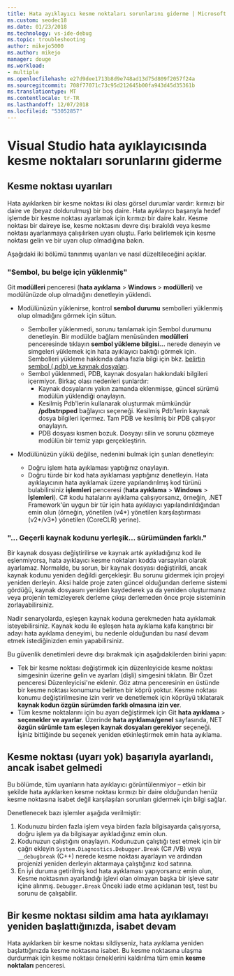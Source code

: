 ```yaml
---
title: Hata ayıklayıcı kesme noktaları sorunlarını giderme | Microsoft Docs
ms.custom: seodec18
ms.date: 01/23/2018
ms.technology: vs-ide-debug
ms.topic: troubleshooting
author: mikejo5000
ms.author: mikejo
manager: douge
ms.workload:
- multiple
ms.openlocfilehash: e27d9dee1713b8d9e748ad13d75d809f2057f24a
ms.sourcegitcommit: 708f77071c73c95d212645b00fa943d45d35361b
ms.translationtype: MT
ms.contentlocale: tr-TR
ms.lasthandoff: 12/07/2018
ms.locfileid: "53052857"
---
```

# <a name="troubleshoot-breakpoints-in-the-visual-studio-debugger"></a>Visual Studio hata ayıklayıcısında kesme noktaları sorunlarını giderme

## <a name="breakpoint-warnings"></a>Kesme noktası uyarıları

Hata ayıklarken bir kesme noktası iki olası görsel durumlar vardır: kırmızı bir daire ve (beyaz doldurulmuş) bir boş daire. Hata ayıklayıcı başarıyla hedef işlemde bir kesme noktası ayarlamak için kırmızı bir daire kalır. Kesme noktası bir daireye ise, kesme noktasını devre dışı bırakıldı veya kesme noktası ayarlanmaya çalışılırken uyarı oluştu. Farkı belirlemek için kesme noktası gelin ve bir uyarı olup olmadığına bakın.

Aşağıdaki iki bölümü tanınmış uyarıları ve nasıl düzeltileceğini açıklar. 

### <a name="no-symbols-have-been-loaded-for-this-document"></a>"Sembol, bu belge için yüklenmiş" 

Git **modülleri** penceresi (**hata ayıklama** > **Windows** > **modülleri**) ve modülünüzde olup olmadığını denetleyin yüklendi.  
* Modülünüzün yüklenirse, kontrol **sembol durumu** sembolleri yüklenmiş olup olmadığını görmek için sütun. 
  * Semboller yüklenmedi, sorunu tanılamak için Sembol durumunu denetleyin. Bir modülde bağlam menüsünden **modülleri** penceresinde tıklayın **sembol yükleme bilgisi...**  nerede deneyin ve simgeleri yüklemek için hata ayıklayıcı baktığı görmek için. Sembolleri yükleme hakkında daha fazla bilgi için bkz. [belirtin sembol (.pdb) ve kaynak dosyaları](../debugger/specify-symbol-dot-pdb-and-source-files-in-the-visual-studio-debugger.md).  
  * Sembol yüklenmedi, PDB, kaynak dosyaları hakkındaki bilgileri içermiyor. Birkaç olası nedenleri şunlardır: 
    * Kaynak dosyalarını yakın zamanda eklenmişse, güncel sürümü modülün yüklendiği onaylayın.  
    * Kesilmiş Pdb'lerin kullanarak oluşturmak mümkündür **/pdbstrıpped** bağlayıcı seçeneği. Kesilmiş Pdb'lerin kaynak dosya bilgileri içermez. Tam PDB ve kesilmiş bir PDB çalışıyor onaylayın.  
    * PDB dosyası kısmen bozuk. Dosyayı silin ve sorunu çözmeye modülün bir temiz yapı gerçekleştirin. 

* Modülünüzün yüklü değilse, nedenini bulmak için şunları denetleyin: 
  * Doğru işlem hata ayıklaması yaptığınız onaylayın. 
  * Doğru türde bir kod hata ayıklaması yaptığınız denetleyin. Hata ayıklayıcının hata ayıklamak üzere yapılandırılmış kod türünü bulabilirsiniz **işlemleri** penceresi (**hata ayıklama** > **Windows**  >  **İşlemleri**). C# kodu hatalarını ayıklama çalışıyorsanız, örneğin, .NET Framework'ün uygun bir tür için hata ayıklayıcı yapılandırıldığından emin olun (örneğin, yönetilen (v4\*) yönetilen karşılaştırması (v2\*/v3\*) yönetilen (CoreCLR) yerine). 

### <a name="-the-current-source-code-is-different-from-the-version-built-into"></a>"… Geçerli kaynak kodunu yerleşik... sürümünden farklı." 

Bir kaynak dosyası değiştirilirse ve kaynak artık ayıkladığınız kod ile eşlenmiyorsa, hata ayıklayıcı kesme noktaları kodda varsayılan olarak ayarlamaz. Normalde, bu sorun, bir kaynak dosyası değiştirildi, ancak kaynak kodunu yeniden değildi gerçekleşir. Bu sorunu gidermek için projeyi yeniden derleyin. Aksi halde proje zaten güncel olduğundan derleme sistemi gördüğü, kaynak dosyasını yeniden kaydederek ya da yeniden oluşturmanız veya projenin temizleyerek derleme çıkışı derlemeden önce proje sisteminin zorlayabilirsiniz. 

Nadir senaryolarda, eşleşen kaynak koduna gerekmeden hata ayıklamak isteyebilirsiniz. Kaynak kodu ile eşleşen hata ayıklama kafa karıştırıcı bir adayı hata ayıklama deneyimi, bu nedenle olduğundan bu nasıl devam etmek istediğinizden emin yapabilirsiniz.  

Bu güvenlik denetimleri devre dışı bırakmak için aşağıdakilerden birini yapın: 
* Tek bir kesme noktası değiştirmek için düzenleyicide kesme noktası simgesinin üzerine gelin ve ayarları (dişli) simgesini tıklatın. Bir Özet penceresi Düzenleyicisi'ne eklenir. Göz atma penceresinin en üstünde bir kesme noktası konumunu belirten bir köprü yoktur. Kesme noktası konumu değiştirilmesine izin verir ve denetlemek için köprüyü tıklatarak **kaynak kodun özgün sürümden farklı olmasına izin ver**.
* Tüm kesme noktalarını için bu ayarı değiştirmek için Git **hata ayıklama** > **seçenekler ve ayarlar**. Üzerinde **hata ayıklama/genel** sayfasında, NET **özgün sürümle tam eşleşen kaynak dosyaları gerekiyor** seçeneği. İşiniz bittiğinde bu seçenek yeniden etkinleştirmek emin hata ayıklama. 

## <a name="the-breakpoint-was-successfully-set-no-warning-but-didnt-hit"></a>Kesme noktası (uyarı yok) başarıyla ayarlandı, ancak isabet gelmedi 

Bu bölümde, tüm uyarıların hata ayıklayıcı görüntülenmiyor – etkin bir şekilde hata ayıklarken kesme noktası kırmızı bir daire olduğundan henüz kesme noktasına isabet değil karşılaşılan sorunları gidermek için bilgi sağlar. 

Denetlenecek bazı işlemler aşağıda verilmiştir: 
1. Kodunuzu birden fazla işlem veya birden fazla bilgisayarda çalışıyorsa, doğru işlem ya da bilgisayar ayıkladığınız emin olun.  
2. Kodunuzun çalıştığını onaylayın. Kodunuzun çalıştığı test etmek için bir çağrı ekleyin `System.Diagnostics.Debugger.Break` (C# /VB) veya `__debugbreak` (C++) nerede kesme noktası ayarlayın ve ardından projenizi yeniden derleyin aktarmaya çalıştığınız kod satırına. 
3. En iyi duruma getirilmiş kod hata ayıklaması yapıyorsanız emin olun, Kesme noktasının ayarlandığı işlevi olan olmayan başka bir işleve satır içine alınmış. `Debugger.Break` Önceki iade etme açıklanan test, test bu sorunu de çalışabilir. 

## <a name="i-deleted-a-breakpoint-but-i-continue-to-hit-it-when-i-start-debugging-again"></a>Bir kesme noktası sildim ama hata ayıklamayı yeniden başlattığınızda, isabet devam 

Hata ayıklarken bir kesme noktası sildiyseniz, hata ayıklama yeniden başlattığınızda kesme noktasına isabet. Bu kesme noktasına ulaşma durdurmak için kesme noktası örneklerini kaldırılma tüm emin **kesme noktaları** penceresi.  
